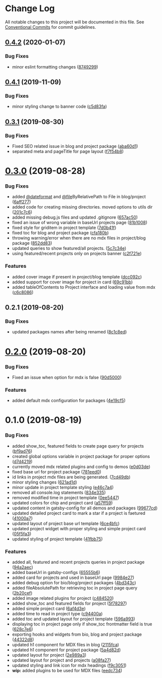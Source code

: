 # Change Log

All notable changes to this project will be documented in this file.
See [Conventional Commits](https://conventionalcommits.org) for commit guidelines.

## [0.4.2](https://github.com/sonapraneeth-a/sonapraneeth-gatsby-themes/compare/@sonapraneeth/gatsby-theme-project@0.4.1...@sonapraneeth/gatsby-theme-project@0.4.2) (2020-01-07)

### Bug Fixes

- minor eslint formatting changes ([8749299](https://github.com/sonapraneeth-a/sonapraneeth-gatsby-themes/commit/8749299))

## [0.4.1](https://github.com/sonapraneeth-a/sonapraneeth-gatsby-themes/compare/@sonapraneeth/gatsby-theme-project@0.4.0...@sonapraneeth/gatsby-theme-project@0.4.1) (2019-11-09)

### Bug Fixes

- minor styling change to banner code ([c5d83fa](https://github.com/sonapraneeth-a/sonapraneeth-gatsby-themes/commit/c5d83fa))

## [0.3.1](https://github.com/sonapraneeth-a/sonapraneeth-gatsby-themes/compare/@sonapraneeth/gatsby-theme-project@0.3.0...@sonapraneeth/gatsby-theme-project@0.3.1) (2019-08-30)

### Bug Fixes

- Fixed SEO related issue in blog and project package ([aba60d1](https://github.com/sonapraneeth-a/sonapraneeth-gatsby-themes/commit/aba60d1))
- separated meta and pageTitle for page layout ([f7f54b8](https://github.com/sonapraneeth-a/sonapraneeth-gatsby-themes/commit/f7f54b8))

# [0.3.0](https://github.com/sonapraneeth-a/sonapraneeth-gatsby-themes/compare/@sonapraneeth/gatsby-theme-project@0.2.1...@sonapraneeth/gatsby-theme-project@0.3.0) (2019-08-28)

### Bug Fixes

- added [@dateformat](https://github.com/dateformat) and [@file](https://github.com/file)ByRelativePath to File in blog/project ([6aff277](https://github.com/sonapraneeth-a/sonapraneeth-gatsby-themes/commit/6aff277))
- added code for creating missing directories. moved options to utils dir ([201c7c6](https://github.com/sonapraneeth-a/sonapraneeth-gatsby-themes/commit/201c7c6))
- added missing debug.js files and updated .gitignore ([657ac50](https://github.com/sonapraneeth-a/sonapraneeth-gatsby-themes/commit/657ac50))
- fixed an issue of wrong variable in baseUrl projects page ([81b1008](https://github.com/sonapraneeth-a/sonapraneeth-gatsby-themes/commit/81b1008))
- fixed style for griditem in project template ([7d0b41f](https://github.com/sonapraneeth-a/sonapraneeth-gatsby-themes/commit/7d0b41f))
- fixed toc for blog and project package ([cfa180b](https://github.com/sonapraneeth-a/sonapraneeth-gatsby-themes/commit/cfa180b))
- throwing warning/error when there are no mdx files in project/blog package ([852dd83](https://github.com/sonapraneeth-a/sonapraneeth-gatsby-themes/commit/852dd83))
- updated queries to show featured/all projects. ([5c7c34e](https://github.com/sonapraneeth-a/sonapraneeth-gatsby-themes/commit/5c7c34e))
- using featured/recent projects only on projects banner ([c2f721e](https://github.com/sonapraneeth-a/sonapraneeth-gatsby-themes/commit/c2f721e))

### Features

- added cover image if present in project/blog template ([dcc092c](https://github.com/sonapraneeth-a/sonapraneeth-gatsby-themes/commit/dcc092c))
- added support for cover image for project in card ([69c91bb](https://github.com/sonapraneeth-a/sonapraneeth-gatsby-themes/commit/69c91bb))
- added tableOfContents to Project interface and loading value from mdx ([c6c8086](https://github.com/sonapraneeth-a/sonapraneeth-gatsby-themes/commit/c6c8086))

## 0.2.1 (2019-08-20)

### Bug Fixes

- updated packages names after being renamed ([8c1c8ed](https://github.com/sonapraneeth-a/sonapraneeth-gatsby-themes/commit/8c1c8ed))

# [0.2.0](https://github.com/sonapraneeth-a/sonapraneeth-gatsby-themes/compare/@sonapraneeth/gatsby-theme-project@0.1.0...@sonapraneeth/gatsby-theme-project@0.2.0) (2019-08-20)

### Bug Fixes

- Fixed an issue when option for mdx is false ([90d5000](https://github.com/sonapraneeth-a/sonapraneeth-gatsby-themes/commit/90d5000))

### Features

- added default mdx configuration for packages ([4e19cf5](https://github.com/sonapraneeth-a/sonapraneeth-gatsby-themes/commit/4e19cf5))

# 0.1.0 (2019-08-19)

### Bug Fixes

- added show_toc, featured fields to create page query for projects ([bf9ad76](https://github.com/sonapraneeth-a/sonapraneeth-gatsby-themes/commit/bf9ad76))
- created global options variable in project package for proper options ([d7d4219](https://github.com/sonapraneeth-a/sonapraneeth-gatsby-themes/commit/d7d4219))
- currently moved mdx related plugins and config to demos ([e0d03de](https://github.com/sonapraneeth-a/sonapraneeth-gatsby-themes/commit/e0d03de))
- fixed base url for project package ([781eed0](https://github.com/sonapraneeth-a/sonapraneeth-gatsby-themes/commit/781eed0))
- id links in project mdx files are being generated. ([7cd49db](https://github.com/sonapraneeth-a/sonapraneeth-gatsby-themes/commit/7cd49db))
- minor styling changes ([621ad1d](https://github.com/sonapraneeth-a/sonapraneeth-gatsby-themes/commit/621ad1d))
- minor update in project template styling ([e46c7a4](https://github.com/sonapraneeth-a/sonapraneeth-gatsby-themes/commit/e46c7a4))
- removed all console.log statements ([834e335](https://github.com/sonapraneeth-a/sonapraneeth-gatsby-themes/commit/834e335))
- removed modified time in project template ([0ee5447](https://github.com/sonapraneeth-a/sonapraneeth-gatsby-themes/commit/0ee5447))
- updated colors for chip and project card ([a57ff59](https://github.com/sonapraneeth-a/sonapraneeth-gatsby-themes/commit/a57ff59))
- updated content in gatsby-config for all demos and packages ([99677cd](https://github.com/sonapraneeth-a/sonapraneeth-gatsby-themes/commit/99677cd))
- updated detailed project card to mark a star if a project is faetured ([41000a7](https://github.com/sonapraneeth-a/sonapraneeth-gatsby-themes/commit/41000a7))
- updated layout of project base url template ([6ce4bfc](https://github.com/sonapraneeth-a/sonapraneeth-gatsby-themes/commit/6ce4bfc))
- updated project widget with proper styling and simple project card ([05f5fa3](https://github.com/sonapraneeth-a/sonapraneeth-gatsby-themes/commit/05f5fa3))
- updated styling of project template ([41fbb75](https://github.com/sonapraneeth-a/sonapraneeth-gatsby-themes/commit/41fbb75))

### Features

- added all, featured and recent projects queries in project package ([94a2aec](https://github.com/sonapraneeth-a/sonapraneeth-gatsby-themes/commit/94a2aec))
- added baseUrl in gatsby-configs ([65555b6](https://github.com/sonapraneeth-a/sonapraneeth-gatsby-themes/commit/65555b6))
- added card for projects and used in baseUrl page ([9984e27](https://github.com/sonapraneeth-a/sonapraneeth-gatsby-themes/commit/9984e27))
- added debug option for bio/blog/project packages ([4bd343c](https://github.com/sonapraneeth-a/sonapraneeth-gatsby-themes/commit/4bd343c))
- added fileAbsolutePath for retrieving toc in project page query ([2b20cef](https://github.com/sonapraneeth-a/sonapraneeth-gatsby-themes/commit/2b20cef))
- added image related plugins for project ([c484520](https://github.com/sonapraneeth-a/sonapraneeth-gatsby-themes/commit/c484520))
- added show_toc and featured fields for project ([5f78297](https://github.com/sonapraneeth-a/sonapraneeth-gatsby-themes/commit/5f78297))
- added simple project card ([6af4d3e](https://github.com/sonapraneeth-a/sonapraneeth-gatsby-themes/commit/6af4d3e))
- added time to read in project type ([c94400a](https://github.com/sonapraneeth-a/sonapraneeth-gatsby-themes/commit/c94400a))
- added toc and updated layout for project template ([596a993](https://github.com/sonapraneeth-a/sonapraneeth-gatsby-themes/commit/596a993))
- displaying toc in project page only if show_toc frontmatter field is true ([628c7e6](https://github.com/sonapraneeth-a/sonapraneeth-gatsby-themes/commit/628c7e6))
- exporting hooks and widgets from bio, blog and project package ([44322d8](https://github.com/sonapraneeth-a/sonapraneeth-gatsby-themes/commit/44322d8))
- updated h1 component for MDX files in blog ([2115fca](https://github.com/sonapraneeth-a/sonapraneeth-gatsby-themes/commit/2115fca))
- updated h1 component for project package ([5a4d82d](https://github.com/sonapraneeth-a/sonapraneeth-gatsby-themes/commit/5a4d82d))
- updated layout for project ([2e989a3](https://github.com/sonapraneeth-a/sonapraneeth-gatsby-themes/commit/2e989a3))
- updated layout for project and projects ([a08fa27](https://github.com/sonapraneeth-a/sonapraneeth-gatsby-themes/commit/a08fa27))
- updated styling and link icon for mdx headings ([f9c3051](https://github.com/sonapraneeth-a/sonapraneeth-gatsby-themes/commit/f9c3051))
- **wip:** added plugins to be used for MDX files ([eedc734](https://github.com/sonapraneeth-a/sonapraneeth-gatsby-themes/commit/eedc734))
